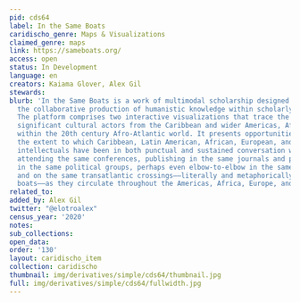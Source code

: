 ```yaml
---
pid: cds64
label: In the Same Boats
caridischo_genre: Maps & Visualizations
claimed_genre: maps
link: https://sameboats.org/
access: open
status: In Development
language: en
creators: Kaiama Glover, Alex Gil
stewards:
blurb: 'In the Same Boats is a work of multimodal scholarship designed to encourage
  the collaborative production of humanistic knowledge within scholarly communities.
  The platform comprises two interactive visualizations that trace the movements of
  significant cultural actors from the Caribbean and wider Americas, Africa, and Europe
  within the 20th century Afro-Atlantic world. It presents opportunities for unearthing
  the extent to which Caribbean, Latin American, African, European, and Afro-American
  intellectuals have been in both punctual and sustained conversation with one another:
  attending the same conferences, publishing in the same journals and presses, active
  in the same political groups, perhaps even elbow-to-elbow in the same Parisian cafés
  and on the same transatlantic crossings––literally and metaphorically in the same
  boats––as they circulate throughout the Americas, Africa, Europe, and beyond.'
related_to:
added_by: Alex Gil
twitter: "@elotroalex"
census_year: '2020'
notes:
sub_collections:
open_data:
order: '130'
layout: caridischo_item
collection: caridischo
thumbnail: img/derivatives/simple/cds64/thumbnail.jpg
full: img/derivatives/simple/cds64/fullwidth.jpg
---
```

